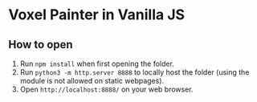 # Voxel Painter in Vanilla JS

## How to open
1. Run `npm install` when first opening the folder.
2. Run `python3 -m http.server 8888` to locally host the folder (using the module is not allowed on static webpages).
3. Open `http://localhost:8888/` on your web browser.
